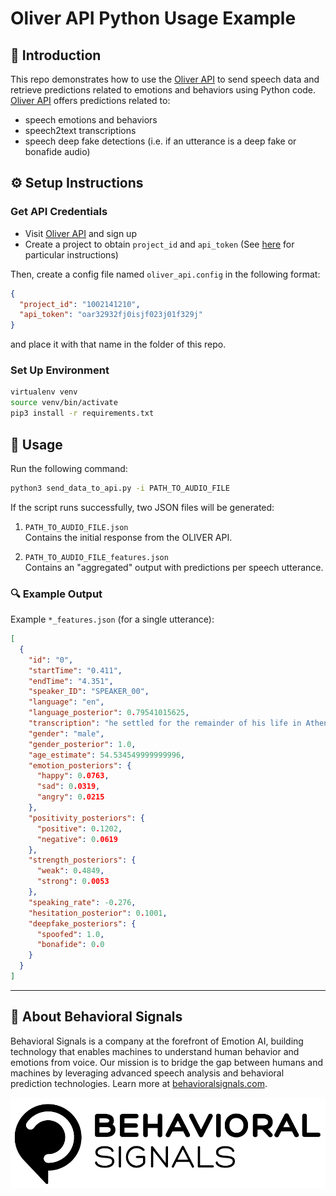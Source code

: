 # Oliver API Python Usage Example

## 📌 Introduction

This repo demonstrates how to use the [Oliver API](https://oliver.behavioralsignals.com) to send speech data and retrieve predictions related to emotions and behaviors using Python code. [Oliver API](https://oliver.behavioralsignals.com) offers predictions related to:
 - speech emotions and behaviors 
 - speech2text transcriptions
 - speech deep fake detections (i.e. if an utterance is a deep fake or bonafide audio)

## ⚙️ Setup Instructions

### Get API Credentials

- Visit [Oliver API](https://oliver.behavioralsignals.com) and sign up
- Create a project to obtain  `project_id` and `api_token` (See [here](https://oliver.readme.io/docs/create-a-project-and-api-token) for particular instructions)

Then, create a config file named `oliver_api.config` in the following format:

```json
{
  "project_id": "1002141210",
  "api_token": "oar32932fj0isjf023j01f329j"
}
```

and place it with that name in the folder of this repo.

### Set Up Environment

```bash
virtualenv venv
source venv/bin/activate
pip3 install -r requirements.txt
```

## 🚀 Usage

Run the following command:

```bash
python3 send_data_to_api.py -i PATH_TO_AUDIO_FILE
```

If the script runs successfully, two JSON files will be generated:

1. `PATH_TO_AUDIO_FILE.json`  
   Contains the initial response from the OLIVER API.

2. `PATH_TO_AUDIO_FILE_features.json`  
   Contains an "aggregated" output with predictions per speech utterance.

### 🔍 Example Output

Example `*_features.json` (for a single utterance):

```json
[
  {
    "id": "0",
    "startTime": "0.411",
    "endTime": "4.351",
    "speaker_ID": "SPEAKER_00",
    "language": "en",
    "language_posterior": 0.79541015625,
    "transcription": "he settled for the remainder of his life in Athens",
    "gender": "male",
    "gender_posterior": 1.0,
    "age_estimate": 54.534549999999996,
    "emotion_posteriors": {
      "happy": 0.0763,
      "sad": 0.0319,
      "angry": 0.0215
    },
    "positivity_posteriors": {
      "positive": 0.1202,
      "negative": 0.0619
    },
    "strength_posteriors": {
      "weak": 0.4849,
      "strong": 0.0053
    },
    "speaking_rate": -0.276,
    "hesitation_posterior": 0.1001,
    "deepfake_posteriors": {
      "spoofed": 1.0,
      "bonafide": 0.0
    }
  }
]
```

---

## 🏢 About Behavioral Signals

Behavioral Signals is a company at the forefront of Emotion AI, building technology that enables machines to understand human behavior and emotions from voice. Our mission is to bridge the gap between humans and machines by leveraging advanced speech analysis and behavioral prediction technologies. Learn more at [behavioralsignals.com](https://www.behavioralsignals.com).

![Behavioral Signals Logo](BehavioralSignals_logo_900px.png)
